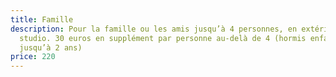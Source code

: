 ```yaml
---
title: Famille
description: Pour la famille ou les amis jusqu’à 4 personnes, en extérieur ou en
  studio. 30 euros en supplément par personne au-delà de 4 (hormis enfant
  jusqu’à 2 ans)
price: 220
---
```

